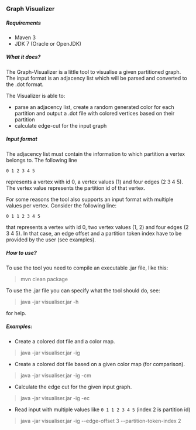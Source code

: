 ### Graph Visualizer

##### Requirements

* Maven 3
* JDK 7 (Oracle or OpenJDK)

##### What it does?

The Graph-Visualizer is a little tool to visualise a given partitioned graph.
The input format is an adjacency list which will be parsed and converted to
the .dot format.

The Visualizer is able to:
- parse an adjacency list, create a random generated color for each partition
 and output a .dot file with colored vertices based on their partition
- calculate edge-cut for the input graph

##### Input format

The adjacency list must contain the information to which partition a vertex
belongs to. The following line

`0 1 2 3 4 5`

represents a vertex with id 0, a vertex values (1) and four edges (2 3 4 5).
The vertex value represents the partition id of that vertex.

For some reasons the tool also supports an input format with multiple values
per vertex. Consider the following line:

`0 1 1 2 3 4 5`

that represents a vertex with id 0, two vertex values (1, 2) and four edges
(2 3 4 5). In that case, an edge offset and a partition token index have to
be provided by the user (see examples).


##### How to use?

To use the tool you need to compile an executable .jar file, like this:

> mvn clean package

To use the .jar file you can specify what the tool should do, see:

> java -jar visualiser.jar -h

for help.

##### Examples:

* Create a colored dot file and a color map.

> java -jar visualiser.jar -ig <input-graph>

* Create a colored dot file based on a given color map (for comparison).

> java -jar visualiser.jar -ig <input-graph-file> -cm <color-map-file>

* Calculate the edge cut for the given input graph.

> java -jar visualiser.jar -ig <input-graph-file> -ec

* Read input with multiple values like `0 1 1 2 3 4 5` (index 2 is partition id)

> java -jar visualiser.jar -ig <input-graph> --edge-offset 3 
--partition-token-index 2


